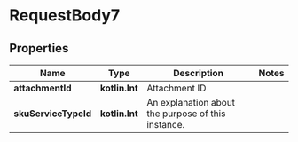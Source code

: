 
# RequestBody7

## Properties
Name | Type | Description | Notes
------------ | ------------- | ------------- | -------------
**attachmentId** | **kotlin.Int** | Attachment ID | 
**skuServiceTypeId** | **kotlin.Int** | An explanation about the purpose of this instance. | 



